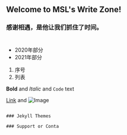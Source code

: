 ## Welcome to MSL's Write Zone!


### 感谢相遇，是他让我们抓住了时间。

# 
## 
### 

- 2020年部分
- 2021年部分

1. 序号
2. 列表

**Bold** and _Italic_ and `Code` text

[Link](url) and ![Image](src)
```

### Jekyll Themes

### Support or Conta
